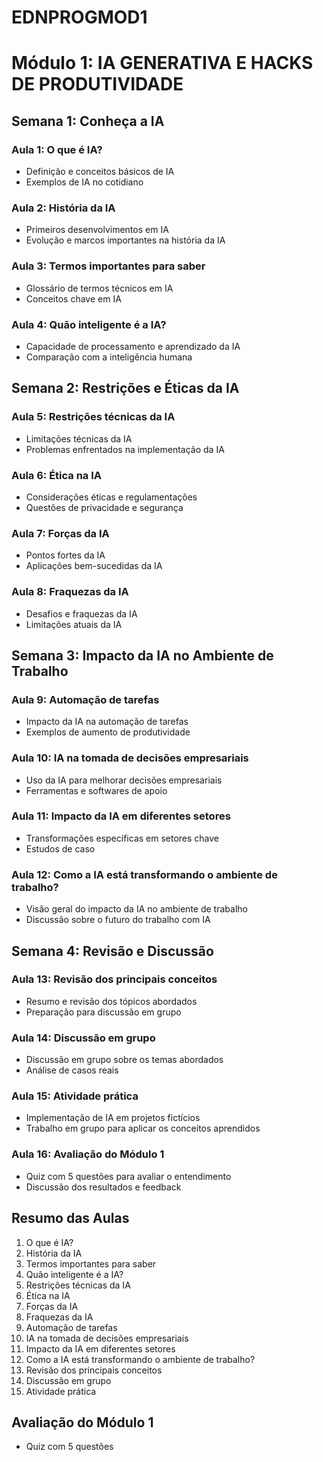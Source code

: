 # EDNPROGMOD1

# Módulo 1: IA GENERATIVA E HACKS DE PRODUTIVIDADE

## Semana 1: Conheça a IA

### Aula 1: O que é IA?
- Definição e conceitos básicos de IA
- Exemplos de IA no cotidiano

### Aula 2: História da IA
- Primeiros desenvolvimentos em IA
- Evolução e marcos importantes na história da IA

### Aula 3: Termos importantes para saber
- Glossário de termos técnicos em IA
- Conceitos chave em IA

### Aula 4: Quão inteligente é a IA?
- Capacidade de processamento e aprendizado da IA
- Comparação com a inteligência humana

## Semana 2: Restrições e Éticas da IA

### Aula 5: Restrições técnicas da IA
- Limitações técnicas da IA
- Problemas enfrentados na implementação da IA

### Aula 6: Ética na IA
- Considerações éticas e regulamentações
- Questões de privacidade e segurança

### Aula 7: Forças da IA
- Pontos fortes da IA
- Aplicações bem-sucedidas da IA

### Aula 8: Fraquezas da IA
- Desafios e fraquezas da IA
- Limitações atuais da IA

## Semana 3: Impacto da IA no Ambiente de Trabalho

### Aula 9: Automação de tarefas
- Impacto da IA na automação de tarefas
- Exemplos de aumento de produtividade

### Aula 10: IA na tomada de decisões empresariais
- Uso da IA para melhorar decisões empresariais
- Ferramentas e softwares de apoio

### Aula 11: Impacto da IA em diferentes setores
- Transformações específicas em setores chave
- Estudos de caso

### Aula 12: Como a IA está transformando o ambiente de trabalho?
- Visão geral do impacto da IA no ambiente de trabalho
- Discussão sobre o futuro do trabalho com IA

## Semana 4: Revisão e Discussão

### Aula 13: Revisão dos principais conceitos
- Resumo e revisão dos tópicos abordados
- Preparação para discussão em grupo

### Aula 14: Discussão em grupo
- Discussão em grupo sobre os temas abordados
- Análise de casos reais

### Aula 15: Atividade prática
- Implementação de IA em projetos fictícios
- Trabalho em grupo para aplicar os conceitos aprendidos

### Aula 16: Avaliação do Módulo 1
- Quiz com 5 questões para avaliar o entendimento
- Discussão dos resultados e feedback

## Resumo das Aulas

1. O que é IA?
2. História da IA
3. Termos importantes para saber
4. Quão inteligente é a IA?
5. Restrições técnicas da IA
6. Ética na IA
7. Forças da IA
8. Fraquezas da IA
9. Automação de tarefas
10. IA na tomada de decisões empresariais
11. Impacto da IA em diferentes setores
12. Como a IA está transformando o ambiente de trabalho?
13. Revisão dos principais conceitos
14. Discussão em grupo
15. Atividade prática

## Avaliação do Módulo 1
- Quiz com 5 questões
